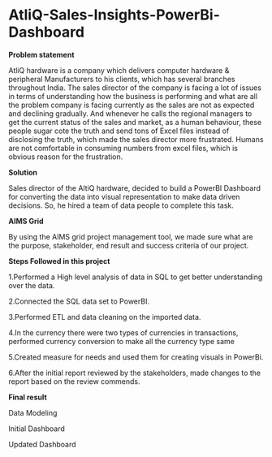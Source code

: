 # AtliQ-Sales-Insights-PowerBi-Dashboard

**Problem statement**

AtliQ hardware is a company which delivers computer hardware & peripheral Manufacturers to his clients, which has several branches throughout India. The sales director of the company is facing a lot of issues in terms of understanding how the business is performing and what are all the problem company is facing currently as the sales are not as expected and declining gradually. And whenever he calls the regional managers to get the current status of the sales and market, as a human behaviour, these people sugar cote the truth and send tons of Excel files instead of disclosing the truth, which made the sales director more frustrated. Humans are not comfortable in consuming numbers from excel files, which is obvious reason for the frustration.

**Solution**

Sales director of the AltiQ hardware, decided to build a PowerBI Dashboard for converting the data into visual representation to make data driven decisions. So, he hired a team of data people to complete this task.

**AIMS Grid**

By using the AIMS grid project management tool, we made sure what are the purpose, stakeholder, end result and success criteria of our project.

**Steps Followed in this project**

1.Performed a High level analysis of data in SQL to get better understanding over the data.

2.Connected the SQL data set to PowerBI.

3.Performed ETL and data cleaning on the imported data.

4.In the currency there were two types of currencies in transactions, performed currency conversion to make all the currency type same

5.Created measure for needs and used them for creating visuals in PowerBi.

6.After the initial report reviewed by the stakeholders, made changes to the report based on the review commends.

**Final result**

Data Modeling




Initial Dashboard



Updated Dashboard

